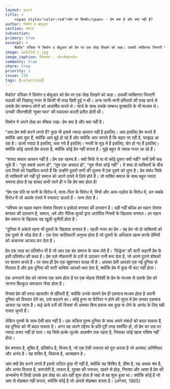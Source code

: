 ```yaml
---
layout: post
title: >
    <span style="color:red">प्रेम पर विमर्श</span> - प्रेम क्या है और क्या नहीं है?
author: सिमोन द बोवुआर
section: समाज
subsection:
primary: true
excerpt: >
    मैकॉल’ पत्रिका ने सिमोन द बोवुआर को प्रेम पर एक लेख लिखने को कहा। उसकी व्यक्तिगत जिन्दगी पाठकों की जिज्ञासु नजर से किसी भी तरह छिपी हुई न थी। अन्य जानी-मानी हस्तियों की तरह सार्त्र से उसके प्रेम सम्बन्ध लोगों को आकर्षित करते थे। सार्त्र के साथ उसके सम्बन्ध कुख्याति के भी माध्यम थे।
image: ank239-1.jpg
image_caption: चित्रकार - <b>शेखर<b>
comments: true
share: true
priority: 1
issue: 239
tags: [valentine]
---
```


मैकॉल’ पत्रिका ने सिमोन द बोवुआर को प्रेम पर एक लेख लिखने को कहा। उसकी व्यक्तिगत जिन्दगी पाठकों की जिज्ञासु नजर से किसी भी तरह छिपी हुई न थी। अन्य जानी-मानी हस्तियों की तरह सार्त्र से उसके प्रेम सम्बन्ध लोगों को आकर्षित करते थे। सार्त्र के साथ उसके सम्बन्ध कुख्याति के भी माध्यम थे। उनकी जीवनशैली ‘मुक्त प्यार’ की वकालत करती प्रतीत होती थी।

सिमोन ने अपने लेख का शीषक रखा- प्रेम क्या है और क्या नहीं है।

“आप प्रेम क्यों करने लगते हैं? कुछ भी इससे ज्यादा आसान नहीं है इसलिए। आप इसलिए प्रेम करते हैं क्योंकि आप युवा हैं, क्योंकि आप बूढ़े हो रहे हैं और क्योंकि आप जानते हैं कि बहार जा रही है, पतझड़ आ रहा है। ऊर्जा ज्यादा है इसलिए, थक गये हैं इसलिए। मस्ती के मूड में हैं इसलिए, बोर हो गए हैं इसलिए। क्योंकि कोई आपसे प्रेम करता है, क्योंकि कोई प्रेम नहीं करता है। मुझे बहुत से जवाब नजर आ रहे हैं।

“शायद सवाल आसान नहीं है। प्रेम एक रहस्य है। क्यों सिर्फ ये या वो कोई दूसरा क्यों नहीं? सभी प्रेमी कह चुके हैं - “तुम सबसे अलग हो”, “तुम एक अपवाद हो”, “तुम जैसा कोई नहीं”। ये शब्द दो व्यक्तियों के बीच उस रिश्ते को रेखांकित करते हैं कि उन्होंने दूसरों सभी की तुलना में एक दूसरे को चुना है। प्रेम संबंध सिर्फ दो व्यक्तियों को नहीं पूरे समाज को अपने दायरे में लिये होते हैं। जो व्यक्ति समाज के साथ बहुत ज्यादा समरस होता है वह शायद कभी जाने ही न कि प्रेम क्या होता है!

“प्रेम एक पति या पत्नी के विरोध में, माता-पिता के विरोध में, मित्रों और आस-पड़ोस के विरोध में, उन सबके विरोध में जो आपके रास्ते में रुकावट डालते हैं - जन्म लेता है।

“पश्चिम का पहला महान रोमांस त्रिस्तां व इसोल्दे बगावत की दास्तान है। यही नहीं बल्कि हर महान रोमांस बगावत की दास्तान है, समाज, धर्म और नैतिक मूल्यों द्वारा आरोपित नियमों के खिलाफ बगावत। हर महान प्रेम समाज के खिलाफ यह खुली चुनौती होता है।

“दुनिया में अकेले रहना भी दूसरों के खिलाफ बगावत है। पहली नजर का प्रेम - वह प्रेम जो दो व्यक्तियों को एक दूसरे से जोड़ देता है - एक ऐसा क्रांतिकारी अनुभव होता है जो दूसरों के अधिकार खत्म करके प्रेमियों को अचानक आजाद कर देता है।

प्रेम एक तरह का प्रतिशोध भी है जो आप एक बंद समाज के साथ लेते हैं। ‘सिंड्रेला’ की सारी कहानी प्रेम के इसी प्रतिशोध की कथा है। प्रेम उसे नौकरानी के दर्जे से उठाकर रानी बना देता है, जो अपने पुराने शोषकों पर शासन करते हैं। पर साथ ही प्रेम एक खुशगवार फतह भी है। आपका प्रेमी आपको एक नई दुनिया से मिलाता है और इस दुनिया की सारी चाबियां आपको थमा देता है, क्योंकि प्रेम में कुछ भी बंटा नहीं होता।

एक अनजाने देश को जानना एक काम होता है पर एक मोहक विदेशी के प्रेम के माध्यम से उसके देश को जानना बिल्कुल चमत्कार जैसा होता है। 

स्त्रियां प्रेम की तरफ खासतौर से खींचती हैं, क्योंकि उनके सामने प्रेम ही एकमात्र माध्यम होता है अपनी दुनिया को विस्तार देने का, उसे बदलने का। कोई हुनर या कैरियर न होने की सूरत में प्रेम उनका एकमात्र आसरा रह जाता है। कई ऊंचे दर्जे की स्त्रियां भी अक्सर बिना प्रयास सब कुछ पा लेने के आनंद के लिए यही रास्ता चुनते हैं।

लेकिन पुरुषों के साथ ऐसी बात नहीं है। एक सक्रिय पुरुष दुनिया के साथ अपने संबंधों को बदल सकता है, वह दुनिया को भी बदल सकता है। अगर वह अपने उद्देश्य के प्रति पूरी तरह समर्पित हो, तो प्रेम का उस पर ज्यादा असर नहीं हो पाता। वह सिर्फ हल्के-फुल्के आकर्षण तक रहता है, जिसका कोई खास भविष्य नहीं होता।

प्रेम बगावत है, मुक्ति है, प्रतिशोध है, विजय है, जो एक ऐसी जरूरत को पूरा करता है जो अस्पष्ट अनिश्चित और अनंत है। यह शक्ति है, विकास है, आत्मज्ञान है।

आप क्यों प्रेम करने लगते हैं इससे जटिल कुछ भी नहीं है, क्योंकि यह शिशिर है, ग्रीष्म है, यह अथक श्रम है, और अनंत विलास है, कमजोरी है, ताकत है, सुरक्षा की जरूरत, खतरे से होड़, निराशा और आशा है प्रेम की अभ्यर्थना में लिखें उसके इस लेख का अंत वही शुरू होता है जहां से वह शुरू हुआ था। क्योंकि कोई है जो आप से मोहब्बत नहीं करता, क्योंकि कोई है जो आपसे मोहब्बत करता है। (अगस्त, 1965)
